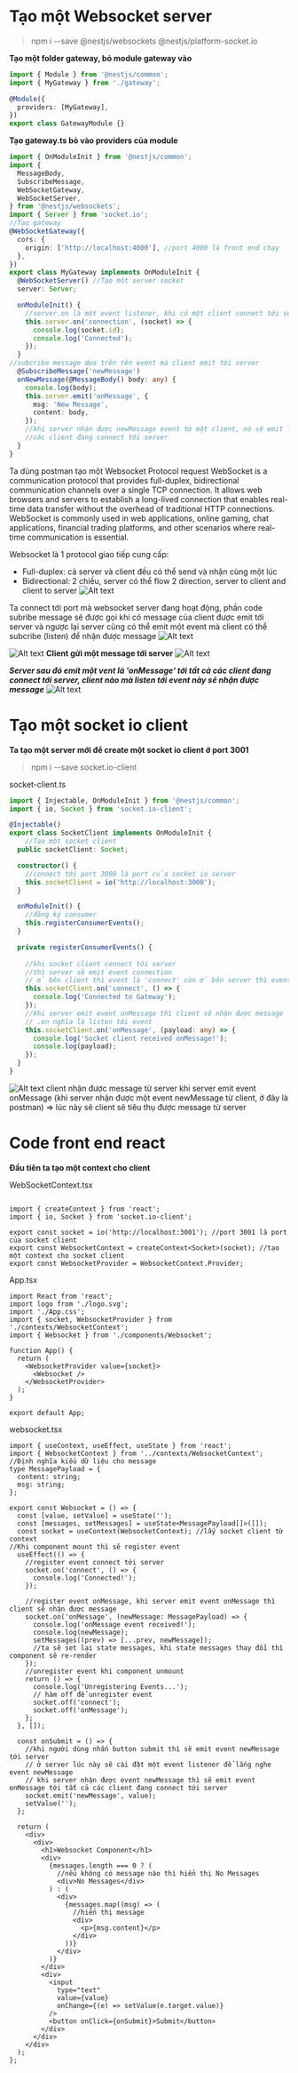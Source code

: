 # Tạo một Websocket server

> npm i --save @nestjs/websockets @nestjs/platform-socket.io


**Tạo một folder gateway, bỏ module gateway vào**
```ts
import { Module } from '@nestjs/common';
import { MyGateway } from './gateway';

@Module({
  providers: [MyGateway],
})
export class GatewayModule {}
```
**Tạo gateway.ts bỏ vào providers của module**
```ts
import { OnModuleInit } from '@nestjs/common';
import {
  MessageBody,
  SubscribeMessage,
  WebSocketGateway,
  WebSocketServer,
} from '@nestjs/websockets';
import { Server } from 'socket.io';
//Tạo gateway 
@WebSocketGateway({
  cors: {
    origin: ['http://localhost:4000'], //port 4000 là front end chạy
  },
})
export class MyGateway implements OnModuleInit {
  @WebSocketServer() //Tạo một server socket
  server: Server;

  onModuleInit() {
    //server.on là một event listener, khi có một client connect tới server thì sẽ emit event connection, event connection (mặc định) này sẽ được server lắng nghe và thực hiện một hành động 
    this.server.on('connection', (socket) => {
      console.log(socket.id);
      console.log('Connected');
    });
  }
//subcribe message dựa trên tên event mà client emit tới server
  @SubscribeMessage('newMessage')
  onNewMessage(@MessageBody() body: any) {
    console.log(body);
    this.server.emit('onMessage', {
      msg: 'New Message',
      content: body,
    });
    //khi server nhận được newMessage event từ một client, nó sẽ emit lại 1 event onMessage tới tất cả
    //các client đang connect tới server
  }
}
```

Ta dùng postman tạo một Websocket Protocol request
WebSocket is a communication protocol that provides full-duplex, bidirectional communication channels over a single TCP connection. It allows web browsers and servers to establish a long-lived connection that enables real-time data transfer without the overhead of traditional HTTP connections. WebSocket is commonly used in web applications, online gaming, chat applications, financial trading platforms, and other scenarios where real-time communication is essential.

Websocket là 1 protocol giao tiếp cung cấp:
- Full-duplex: cả server và client đều có thể send và nhận cùng một lúc 
- Bidirectional: 2 chiều, server có thể flow 2 direction, server to client and client to server 
![Alt text](image.png)


Ta connect tới port mà websocket server đang hoạt động, phần code subribe message sẽ được gọi khi có message của client được emit tới server và ngược lại server cũng có thể emit một event mà client có thể subcribe (listen) để nhận được message
![Alt text](image-1.png)


![Alt text](image-2.png)
**Client gửi một message tới server**
![Alt text](image-3.png)


***Server sau đó emit một vent là 'onMessage' tới tất cả các client đang connect tới server, client nào mà listen tới event này sẽ nhận được message***
![Alt text](image-4.png)





# Tạo một socket io client

**Ta tạo một server mới để create một socket io client ở port 3001**
> npm i --save socket.io-client

socket-client.ts
```ts
import { Injectable, OnModuleInit } from '@nestjs/common';
import { io, Socket } from 'socket.io-client';

@Injectable()
export class SocketClient implements OnModuleInit {
    //Tạo một socket client
  public socketClient: Socket;

  constructor() {
    //connect tới port 3000 là port của socket io server
    this.socketClient = io('http://localhost:3000');
  }

  onModuleInit() {
    //đăng ký consumer 
    this.registerConsumerEvents();
  }

  private registerConsumerEvents() {
    
    //khi socket client connect tới server
    //thì server sẽ emit event connection
    // ở bên client thì event là 'connect' còn ở bên server thì event là 'connection'
    this.socketClient.on('connect', () => {
      console.log('Connected to Gateway');
    });
    //khi server emit event onMessage thì client sẽ nhận được message
    // .on nghĩa là listen tới event
    this.socketClient.on('onMessage', (payload: any) => {
      console.log('Socket client received onMessage!');
      console.log(payload);
    });
  }
}

```


![Alt text](image-6.png)
client nhận được message từ server khi server emit event onMessage (khi server nhận được một event newMessage từ client, ở đây là postman) => lúc này sẽ client sẽ tiêu thụ được message từ server





# Code front end react

**Đầu tiên ta tạo một context cho client**

WebSocketContext.tsx
```tsx

import { createContext } from 'react';
import { io, Socket } from 'socket.io-client';

export const socket = io('http://localhost:3001'); //port 3001 là port của socket client
export const WebsocketContext = createContext<Socket>(socket); //tạo một context cho socket client
export const WebsocketProvider = WebsocketContext.Provider;
```



App.tsx
```tsx
import React from 'react';
import logo from './logo.svg';
import './App.css';
import { socket, WebsocketProvider } from './contexts/WebsocketContext';
import { Websocket } from './components/Websocket';

function App() {
  return (
    <WebsocketProvider value={socket}>
      <Websocket />
    </WebsocketProvider>
  );
}

export default App;
```



websocket.tsx
```tsx
import { useContext, useEffect, useState } from 'react';
import { WebsocketContext } from '../contexts/WebsocketContext';
//Định nghĩa kiểu dữ liệu cho message
type MessagePayload = {
  content: string;
  msg: string;
};

export const Websocket = () => {
  const [value, setValue] = useState('');
  const [messages, setMessages] = useState<MessagePayload[]>([]);
  const socket = useContext(WebsocketContext); //lấy socket client từ context
//Khi component mount thì sẽ register event
  useEffect(() => {
    //register event connect tới server
    socket.on('connect', () => {
      console.log('Connected!');
    });
    
    //register event onMessage, khi server emit event onMessage thì client sẽ nhận được message
    socket.on('onMessage', (newMessage: MessagePayload) => {
      console.log('onMessage event received!');
      console.log(newMessage);
      setMessages((prev) => [...prev, newMessage]);
      //ta sẽ set lại state messages, khi state messages thay đổi thì component sẽ re-render
    });
    //unregister event khi component unmount
    return () => {
      console.log('Unregistering Events...');
      // hàm off để unregister event
      socket.off('connect');
      socket.off('onMessage');
    };
  }, []);

  const onSubmit = () => {
    //khi người dùng nhấn button submit thì sẽ emit event newMessage tới server
    // ở server lúc này sẽ cài đặt một event listener để lắng nghe event newMessage
    // khi server nhận được event newMessage thì sẽ emit event onMessage tới tất cả các client đang connect tới server
    socket.emit('newMessage', value);
    setValue('');
  };

  return (
    <div>
      <div>
        <h1>Websocket Component</h1>
        <div>
          {messages.length === 0 ? (
            //nếu không có message nào thì hiển thị No Messages
            <div>No Messages</div>
          ) : (
            <div>
              {messages.map((msg) => (
                //hiển thị message
                <div>
                  <p>{msg.content}</p>
                </div>
              ))}
            </div>
          )}
        </div>
        <div>
          <input
            type="text"
            value={value}
            onChange={(e) => setValue(e.target.value)}
          />
          <button onClick={onSubmit}>Submit</button>
        </div>
      </div>
    </div>
  );
};
```